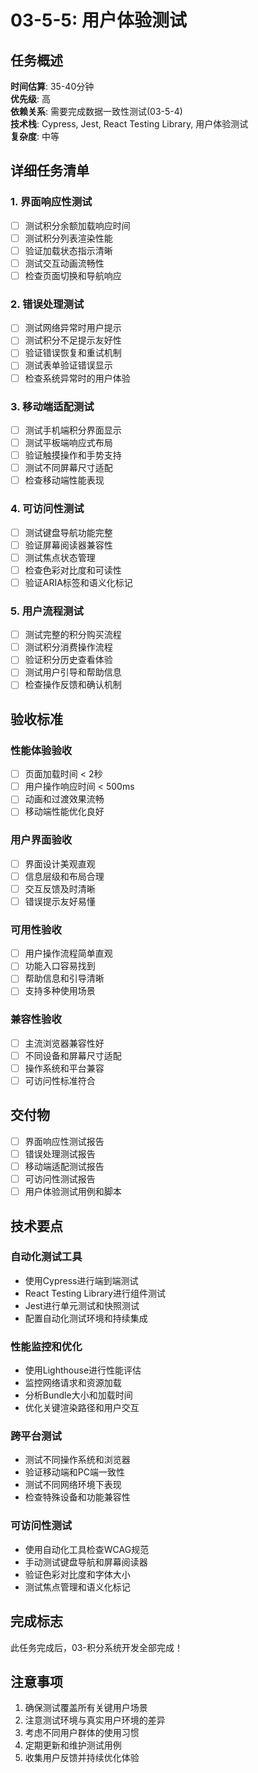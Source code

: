 # 03-5-5: 用户体验测试

## 任务概述
**时间估算**: 35-40分钟  
**优先级**: 高  
**依赖关系**: 需要完成数据一致性测试(03-5-4)  
**技术栈**: Cypress, Jest, React Testing Library, 用户体验测试  
**复杂度**: 中等

## 详细任务清单

### 1. 界面响应性测试
- [ ] 测试积分余额加载响应时间
- [ ] 测试积分列表渲染性能
- [ ] 验证加载状态指示清晰
- [ ] 测试交互动画流畅性
- [ ] 检查页面切换和导航响应

### 2. 错误处理测试
- [ ] 测试网络异常时用户提示
- [ ] 测试积分不足提示友好性
- [ ] 验证错误恢复和重试机制
- [ ] 测试表单验证错误显示
- [ ] 检查系统异常时的用户体验

### 3. 移动端适配测试
- [ ] 测试手机端积分界面显示
- [ ] 测试平板端响应式布局
- [ ] 验证触摸操作和手势支持
- [ ] 测试不同屏幕尺寸适配
- [ ] 检查移动端性能表现

### 4. 可访问性测试
- [ ] 测试键盘导航功能完整
- [ ] 验证屏幕阅读器兼容性
- [ ] 测试焦点状态管理
- [ ] 检查色彩对比度和可读性
- [ ] 验证ARIA标签和语义化标记

### 5. 用户流程测试
- [ ] 测试完整的积分购买流程
- [ ] 测试积分消费操作流程
- [ ] 验证积分历史查看体验
- [ ] 测试用户引导和帮助信息
- [ ] 检查操作反馈和确认机制

## 验收标准

### 性能体验验收
- [ ] 页面加载时间 < 2秒
- [ ] 用户操作响应时间 < 500ms
- [ ] 动画和过渡效果流畅
- [ ] 移动端性能优化良好

### 用户界面验收
- [ ] 界面设计美观直观
- [ ] 信息层级和布局合理
- [ ] 交互反馈及时清晰
- [ ] 错误提示友好易懂

### 可用性验收
- [ ] 用户操作流程简单直观
- [ ] 功能入口容易找到
- [ ] 帮助信息和引导清晰
- [ ] 支持多种使用场景

### 兼容性验收
- [ ] 主流浏览器兼容性好
- [ ] 不同设备和屏幕尺寸适配
- [ ] 操作系统和平台兼容
- [ ] 可访问性标准符合

## 交付物
- [ ] 界面响应性测试报告
- [ ] 错误处理测试报告
- [ ] 移动端适配测试报告
- [ ] 可访问性测试报告
- [ ] 用户体验测试用例和脚本

## 技术要点

### 自动化测试工具
- 使用Cypress进行端到端测试
- React Testing Library进行组件测试
- Jest进行单元测试和快照测试
- 配置自动化测试环境和持续集成

### 性能监控和优化
- 使用Lighthouse进行性能评估
- 监控网络请求和资源加载
- 分析Bundle大小和加载时间
- 优化关键渲染路径和用户交互

### 跨平台测试
- 测试不同操作系统和浏览器
- 验证移动端和PC端一致性
- 测试不同网络环境下表现
- 检查特殊设备和功能兼容性

### 可访问性测试
- 使用自动化工具检查WCAG规范
- 手动测试键盘导航和屏幕阅读器
- 验证色彩对比度和字体大小
- 测试焦点管理和语义化标记

## 完成标志
此任务完成后，03-积分系统开发全部完成！

## 注意事项
1. 确保测试覆盖所有关键用户场景
2. 注意测试环境与真实用户环境的差异
3. 考虑不同用户群体的使用习惯
4. 定期更新和维护测试用例
5. 收集用户反馈并持续优化体验